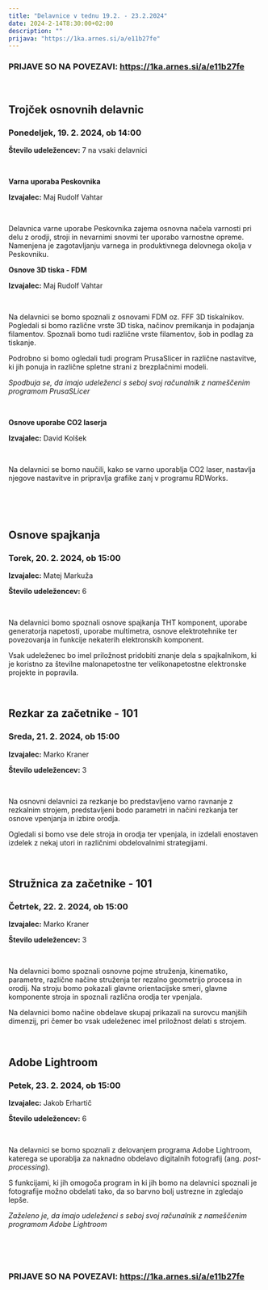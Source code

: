 ```yaml
---
title: "Delavnice v tednu 19.2. - 23.2.2024"
date: 2024-2-14T8:30:00+02:00
description: ""
prijava: "https://1ka.arnes.si/a/e11b27fe"
---
```


### PRIJAVE SO NA POVEZAVI: https://1ka.arnes.si/a/e11b27fe

&nbsp;
&nbsp;
&nbsp;
&nbsp;


## Trojček osnovnih delavnic
### Ponedeljek, 19. 2. 2024, ob 14:00


**Število udeležencev:** 7 na vsaki delavnici

&nbsp;
&nbsp;

**Varna uporaba Peskovnika**

**Izvajalec:** Maj Rudolf Vahtar

&nbsp;

Delavnica varne uporabe Peskovnika zajema osnovna načela varnosti pri delu z orodji, stroji in nevarnimi snovmi ter uporabo varnostne opreme. Namenjena je zagotavljanju varnega in produktivnega delovnega okolja v Peskovniku.


**Osnove 3D tiska - FDM**

**Izvajalec:** Maj Rudolf Vahtar

&nbsp;

Na delavnici se bomo spoznali z osnovami FDM oz. FFF 3D tiskalnikov. Pogledali si bomo različne vrste 3D tiska, načinov premikanja in podajanja filamentov. Spoznali bomo tudi različne vrste filamentov, šob in podlag za tiskanje.

Podrobno si bomo ogledali tudi program PrusaSlicer in različne nastavitve, ki jih ponuja in različne spletne strani z brezplačnimi modeli. 

*Spodbuja se, da imajo udeleženci s seboj svoj računalnik z nameščenim programom PrusaSLicer*

&nbsp;

**Osnove uporabe CO2 laserja**

**Izvajalec:** David Kolšek

&nbsp;

Na delavnici se bomo naučili, kako se varno uporablja CO2 laser, nastavlja njegove nastavitve in pripravlja grafike zanj v programu RDWorks. 

&nbsp;

&nbsp;
&nbsp;
&nbsp;
&nbsp;
## Osnove spajkanja 


### Torek, 20. 2. 2024, ob 15:00


**Izvajalec:** Matej Markuža

**Število udeležencev:** 6

&nbsp;

Na delavnici bomo spoznali osnove spajkanja THT komponent, uporabe generatorja napetosti, uporabe multimetra, osnove elektrotehnike ter povezovanja in funkcije nekaterih elektronskih komponent.

Vsak udeleženec bo imel priložnost pridobiti znanje dela s spajkalnikom, ki je koristno za številne malonapetostne ter velikonapetostne elektronske projekte in popravila.

&nbsp;
&nbsp;
&nbsp;
&nbsp;

## Rezkar za začetnike - 101
### Sreda, 21. 2. 2024, ob 15:00


**Izvajalec:** Marko Kraner

**Število udeležencev:** 3

&nbsp;

Na osnovni delavnici za rezkanje bo predstavljeno varno ravnanje z rezkalnim strojem, predstavljeni bodo parametri in načini rezkanja ter osnove vpenjanja in izbire orodja. 

Ogledali si bomo vse dele stroja in orodja ter vpenjala, in izdelali enostaven izdelek z nekaj utori in različnimi obdelovalnimi strategijami.


&nbsp;
&nbsp;

## Stružnica za začetnike - 101
### Četrtek, 22. 2. 2024, ob 15:00


**Izvajalec:** Marko Kraner

**Število udeležencev:** 3

&nbsp;

Na delavnici bomo spoznali osnovne pojme struženja, kinematiko, parametre, različne načine struženja ter rezalno geometrijo procesa in orodij. 
Na stroju bomo pokazali glavne orientacijske smeri, glavne komponente stroja in spoznali različna orodja ter vpenjala.

Na delavnici bomo načine obdelave skupaj prikazali na surovcu manjših dimenzij, pri čemer bo vsak udeleženec imel priložnost delati s strojem. 


&nbsp;
&nbsp;

## Adobe Lightroom
### Petek, 23. 2. 2024, ob 15:00


**Izvajalec:** Jakob Erhartič   

**Število udeležencev:** 6

&nbsp;

Na delavnici se bomo spoznali z delovanjem programa Adobe Lightroom, katerega se uporablja za naknadno obdelavo digitalnih fotografij (ang. *post-processing*). 

S funkcijami, ki jih omogoča program in ki jih bomo na delavnici spoznali je fotografije možno obdelati tako, da so barvno bolj ustrezne in zgledajo lepše. 


*Zaželeno je, da imajo udeleženci s seboj svoj računalnik z nameščenim programom Adobe Lightroom*



&nbsp;
&nbsp;
&nbsp;
&nbsp;



&nbsp;
&nbsp;
&nbsp;
&nbsp;



### PRIJAVE SO NA POVEZAVI: https://1ka.arnes.si/a/e11b27fe

